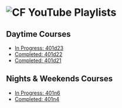 ![CF](https://camo.githubusercontent.com/70edab54bba80edb7493cad3135e9606781cbb6b/687474703a2f2f692e696d6775722e636f6d2f377635415363382e706e67) YouTube Playlists
===

## Daytime Courses
* [In Progress: 401d23](https://www.youtube.com/playlist?list=PLVngfM2hsbi_DnO3_JQSgt0Wvipc5Edl5)
* [Completed: 401d22](https://www.youtube.com/playlist?list=PLVngfM2hsbi_NQ4mdITaaI_ji8fevx22x)
* [Completed: 401d21](https://www.youtube.com/playlist?list=PLVngfM2hsbi8aBaomZIJHJcRbhoxZ85kf)

## Nights & Weekends Courses
* [In Progress: 401n6](https://www.youtube.com/playlist?list=PLVngfM2hsbi_Il-_TEUJRjD60_O6mXbcT)
* [Completed: 401n4](https://www.youtube.com/playlist?list=PLVngfM2hsbi_XxroYqDZ2AVDhatkVmFap)
